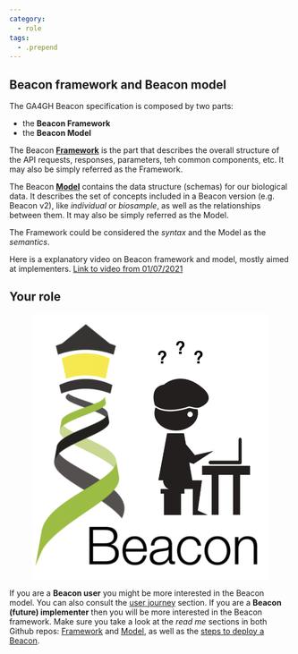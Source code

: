 ```yaml
---
category:
  - role
tags:
  - .prepend
---
```


## Beacon framework and Beacon model

The GA4GH Beacon specification is composed by two parts:

* the **Beacon Framework**
* the **Beacon Model**

The Beacon [**Framework**](https://github.com/ga4gh-beacon/beacon-framework-v2) is the part that describes the overall structure of the API requests, responses, parameters, teh common components, etc. It may also be simply referred as the Framework.

The Beacon [**Model**](https://github.com/ga4gh-beacon/beacon-v2-Models#readme) contains the data structure (schemas) for our biological data. It describes the set of concepts included in a Beacon version (e.g. Beacon v2), like *individual* or *biosample*, as well as the relationships between them. It may also be simply referred as the Model.

The Framework could be considered the *syntax* and the Model as the *semantics*.

Here is a explanatory video on Beacon framework and model, mostly aimed at implementers. [Link to video from 01/07/2021](https://vimeo.com/577530572.)

## Your role

<figure>
<img src="/assets/img/beacon_role_small.png" alt="Beacon role"/>
</figure>

If you are a **Beacon user** you might be more interested in the Beacon model. You can also consult the [user journey]() section. 
If you are a **Beacon (future) implementer** then you will be more interested in the Beacon framework. Make sure you take a look at the *read me* sections in both Github repos: [Framework](https://github.com/ga4gh-beacon/beacon-framework-v2) and [Model](https://github.com/ga4gh-beacon/beacon-v2-Models#readme), as well as the [steps to deploy a Beacon]().
